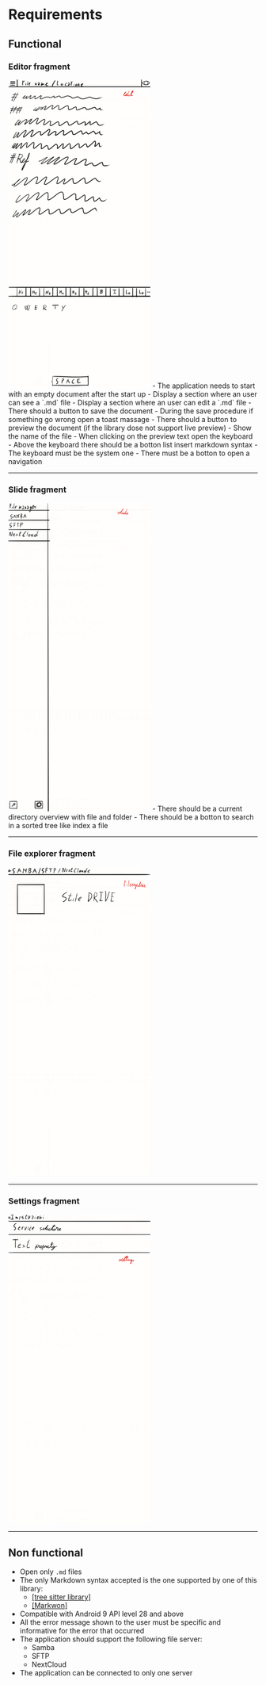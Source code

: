 # Requirements
## Functional
### Editor fragment
<img alt="editor fragment image" src="/docs/assets/editor_fragment.png" style="width: 76mm;">
- The application needs to start with an empty document after the start up 
- Display a section where an user can see a `.md` file
- Display a section where an user can edit a `.md` file
- There should a button to save the document
- During the save procedure if something go wrong open a toast massage
- There should a button to preview the document (if the library dose not support live preview)
- Show the name of the file
- When clicking on the preview text open the keyboard
- Above the keyboard there should be a botton list insert markdown syntax
- The keyboard must be the system one
- There must be a botton to open a navigation

-------------------------------------------------------------------------------

### Slide fragment
<img alt="slide menu fragment image" src="/docs/assets/slide_menu_fragment.png" style="width: 76mm;">
- There should be a current directory overview with file and folder
- There should be a botton to search in a sorted tree like index a file

-------------------------------------------------------------------------------

### File explorer fragment
<img alt="file explorer fragment image" src="/docs/assets/file_explorer_fragment.png" style="width: 76mm;">

-------------------------------------------------------------------------------

### Settings fragment
<img alt="settings fragment image" src="/docs/assets/settings_fragment.png" style="width: 76mm;">

-------------------------------------------------------------------------------

## Non functional
- Open only `.md` files
- The only Markdown syntax accepted is the one supported by one of this library:
  - [[tree sitter library]](https://github.com/MDeiml/tree-sitter-markdown)
  - [[Markwon]](https://github.com/noties/Markwon)
- Compatible with Android 9 API level 28 and above
- All the error message shown to the user must be specific and informative for the error that occurred
- The application should support the following file server:
  - Samba
  - SFTP
  - NextCloud
- The application can be connected to only one server
